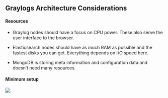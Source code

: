 ## Graylogs Architecture Considerations

#### Resources
* Graylog nodes should have a focus on CPU power. These also serve the user interface to the browser.

* Elasticsearch nodes should have as much RAM as possible and the fastest disks you can get. Everything depends on I/O speed here.

* MongoDB is storing meta information and configuration data and doesn’t need many resources.

#### Minimum setup

![](https://docs.graylog.org/en/3.2/_images/architec_small_setup.png)